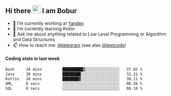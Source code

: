 ## Hi there <img src="https://media.giphy.com/media/hvRJCLFzcasrR4ia7z/giphy.gif" width="25px" height="25px"> I am Bobur

- 💼 I’m currently working at [Yandex](https://yandex.ru/)
- 🌱 I’m currently learning Kotlin
- 💬 Ask me about anything related to Low Level Programming or Algorithm and Data Structures
- 📫 How to reach me: [@telegram](https://t.me/octoant) (see also [@leetcode](https://leetcode.com/octoant/))    

#### Coding stats in last week

<!--START_SECTION:waka-->

```txt
Bash     34 mins         █████████▒░░░░░░░░░░░░░░░   37.02 %
Java     30 mins         ████████░░░░░░░░░░░░░░░░░   32.21 %
Kotlin   28 mins         ███████▓░░░░░░░░░░░░░░░░░   30.11 %
XML      0 secs          ░░░░░░░░░░░░░░░░░░░░░░░░░   00.56 %
SQL      0 secs          ░░░░░░░░░░░░░░░░░░░░░░░░░   00.10 %
```

<!--END_SECTION:waka-->
